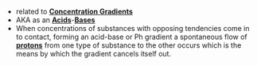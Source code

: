 - related to **[Concentration Gradients](../notes/Concentration_Gradients)**
- AKA as an **[Acids](../notes/Acids)**-**[Bases](../notes/Bases)**
- When concentrations of substances with opposing tendencies come in to contact, forming an acid-base or Ph gradient a spontaneous flow of **[protons](../notes/protons)** from one type of substance to the other occurs which is the means by which the gradient cancels itself out. 